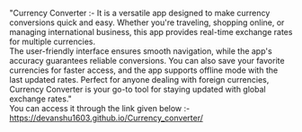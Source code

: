 "Currency Converter :- It is a versatile app designed to make currency conversions quick and easy. Whether you're traveling, shopping online, or managing international business, this app provides real-time exchange rates for multiple currencies.<br> The user-friendly interface ensures smooth navigation, while the app's accuracy guarantees reliable conversions. You can also save your favorite currencies for faster access, and the app supports offline mode with the last updated rates. Perfect for anyone dealing with foreign currencies, Currency Converter is your go-to tool for staying updated with global exchange rates."<br>
You can access it through the link given below :- https://devanshu1603.github.io/Currency_converter/
